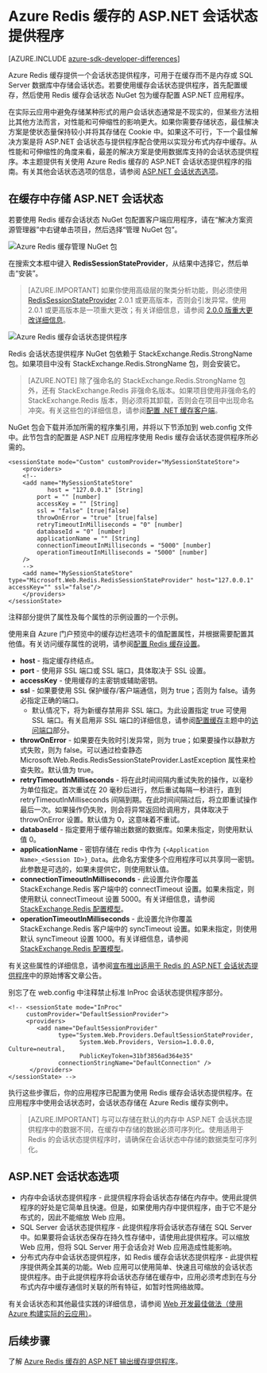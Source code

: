 <properties
    pageTitle="缓存 ASP.NET 会话状态提供程序 | Azure"
    description="了解如何使用 Azure Redis 缓存存储 ASP.NET 会话状态"
    services="redis-cache"
    documentationcenter="na"
    author="steved0x"
    manager="douge"
    editor="tysonn" />
<tags
    ms.assetid="192f384c-836a-479a-bb65-8c3e6d6522bb"
    ms.service="cache"
    ms.devlang="na"
    ms.topic="article"
    ms.tgt_pltfrm="cache-redis"
    ms.workload="tbd"
    ms.date="02/14/2017"
    wacn.date="03/03/2017"
    ms.author="sdanie" />

# Azure Redis 缓存的 ASP.NET 会话状态提供程序

[AZURE.INCLUDE [azure-sdk-developer-differences](../../includes/azure-sdk-developer-differences.md)]

Azure Redis 缓存提供一个会话状态提供程序，可用于在缓存而不是内存或 SQL Server 数据库中存储会话状态。若要使用缓存会话状态提供程序，首先配置缓存，然后使用 Redis 缓存会话状态 NuGet 包为缓存配置 ASP.NET 应用程序。

在实际云应用中避免存储某种形式的用户会话状态通常是不现实的，但某些方法相比其他方法而言，对性能和可伸缩性的影响更大。如果你需要存储状态，最佳解决方案是使状态量保持较小并将其存储在 Cookie 中。如果这不可行，下一个最佳解决方案是将 ASP.NET 会话状态与提供程序配合使用以实现分布式内存中缓存。从性能和可伸缩性的角度来看，最差的解决方案是使用数据库支持的会话状态提供程序。本主题提供有关使用 Azure Redis 缓存的 ASP.NET 会话状态提供程序的指南。有关其他会话状态选项的信息，请参阅 [ASP.NET 会话状态选项](#aspnet-session-state-options)。

## 在缓存中存储 ASP.NET 会话状态
若要使用 Redis 缓存会话状态 NuGet 包配置客户端应用程序，请在“解决方案资源管理器”中右键单击项目，然后选择“管理 NuGet 包”。

![Azure Redis 缓存管理 NuGet 包](./media/cache-aspnet-session-state-provider/redis-cache-manage-nuget-menu.png)

在搜索文本框中键入 **RedisSessionStateProvider**，从结果中选择它，然后单击“安装”。

> [AZURE.IMPORTANT]
如果你使用高级层的聚类分析功能，则必须使用 [RedisSessionStateProvider](https://www.nuget.org/packages/Microsoft.Web.RedisSessionStateProvider) 2.0.1 或更高版本，否则会引发异常。使用 2.0.1 或更高版本是一项重大更改；有关详细信息，请参阅 [2\.0.0 版重大更改详细信息](https://github.com/Azure/aspnet-redis-providers/wiki/v2.0.0-Breaking-Change-Details)。
> 
> 

![Azure Redis 缓存会话状态提供程序](./media/cache-aspnet-session-state-provider/redis-cache-session-state-provider.png)  


Redis 会话状态提供程序 NuGet 包依赖于 StackExchange.Redis.StrongName 包。如果项目中没有 StackExchange.Redis.StrongName 包，则会安装它。

>[AZURE.NOTE]
除了强命名的 StackExchange.Redis.StrongName 包外，还有 StackExchange.Redis 非强命名版本。如果项目使用非强命名的 StackExchange.Redis 版本，则必须将其卸载，否则会在项目中出现命名冲突。有关这些包的详细信息，请参阅[配置 .NET 缓存客户端](/documentation/articles/cache-dotnet-how-to-use-azure-redis-cache/#configure-the-cache-clients)。
>
>

NuGet 包会下载并添加所需的程序集引用，并将以下节添加到 web.config 文件中。此节包含的配置是 ASP.NET 应用程序使用 Redis 缓存会话状态提供程序所必需的。

    <sessionState mode="Custom" customProvider="MySessionStateStore">
        <providers>
        <!--
        <add name="MySessionStateStore"
               host = "127.0.0.1" [String]
            port = "" [number]
            accessKey = "" [String]
            ssl = "false" [true|false]
            throwOnError = "true" [true|false]
            retryTimeoutInMilliseconds = "0" [number]
            databaseId = "0" [number]
            applicationName = "" [String]
            connectionTimeoutInMilliseconds = "5000" [number]
            operationTimeoutInMilliseconds = "5000" [number]
        />
        -->
        <add name="MySessionStateStore" type="Microsoft.Web.Redis.RedisSessionStateProvider" host="127.0.0.1" accessKey="" ssl="false"/>
        </providers>
    </sessionState>

注释部分提供了属性及每个属性的示例设置的一个示例。

使用来自 Azure 门户预览中的缓存边栏选项卡的值配置属性，并根据需要配置其他值。有关访问缓存属性的说明，请参阅[配置 Redis 缓存设置](/documentation/articles/cache-configure/#configure-redis-cache-settings)。

* **host** - 指定缓存终结点。
* **port** - 使用非 SSL 端口或 SSL 端口，具体取决于 SSL 设置。
* **accessKey** - 使用缓存的主密钥或辅助密钥。
* **ssl** - 如果要使用 SSL 保护缓存/客户端通信，则为 true；否则为 false。请务必指定正确的端口。
    * 默认情况下，将为新缓存禁用非 SSL 端口。为此设置指定 true 可使用 SSL 端口。有关启用非 SSL 端口的详细信息，请参阅[配置缓存](/documentation/articles/cache-configure/)主题中的[访问端口](/documentation/articles/cache-configure/#access-ports)部分。
* **throwOnError** - 如果要在失败时引发异常，则为 true；如果要操作以静默方式失败，则为 false。可以通过检查静态 Microsoft.Web.Redis.RedisSessionStateProvider.LastException 属性来检查失败。默认值为 true。
* **retryTimeoutInMilliseconds** - 将在此时间间隔内重试失败的操作，以毫秒为单位指定。首次重试在 20 毫秒后进行，然后重试每隔一秒进行，直到 retryTimeoutInMilliseconds 间隔到期。在此时间间隔过后，将立即重试操作最后一次。如果操作仍失败，则会将异常返回给调用方，具体取决于 throwOnError 设置。默认值为 0，这意味着不重试。
* **databaseId** - 指定要用于缓存输出数据的数据库。如果未指定，则使用默认值 0。
* **applicationName** - 密钥存储在 redis 中作为 `{<Application Name>_<Session ID>}_Data`。此命名方案使多个应用程序可以共享同一密钥。此参数是可选的，如果未提供它，则使用默认值。
* **connectionTimeoutInMilliseconds** - 此设置允许你覆盖 StackExchange.Redis 客户端中的 connectTimeout 设置。如果未指定，则使用默认 connectTimeout 设置 5000。有关详细信息，请参阅 [StackExchange.Redis 配置模型](http://go.microsoft.com/fwlink/?LinkId=398705)。
* **operationTimeoutInMilliseconds** - 此设置允许你覆盖 StackExchange.Redis 客户端中的 syncTimeout 设置。如果未指定，则使用默认 syncTimeout 设置 1000。有关详细信息，请参阅 [StackExchange.Redis 配置模型](http://go.microsoft.com/fwlink/?LinkId=398705)。

有关这些属性的详细信息，请参阅[宣布推出适用于 Redis 的 ASP.NET 会话状态提供程序](http://blogs.msdn.com/b/webdev/archive/2014/05/12/announcing-asp-net-session-state-provider-for-redis-preview-release.aspx)中的原始博客文章公告。

别忘了在 web.config 中注释禁止标准 InProc 会话状态提供程序部分。

    <!-- <sessionState mode="InProc"
         customProvider="DefaultSessionProvider">
         <providers>
            <add name="DefaultSessionProvider"
                  type="System.Web.Providers.DefaultSessionStateProvider,
                        System.Web.Providers, Version=1.0.0.0, Culture=neutral,
                        PublicKeyToken=31bf3856ad364e35"
                  connectionStringName="DefaultConnection" />
          </providers>
    </sessionState> -->

执行这些步骤后，你的应用程序已配置为使用 Redis 缓存会话状态提供程序。在应用程序中使用会话状态时，会话状态存储在 Azure Redis 缓存实例中。

> [AZURE.IMPORTANT]
与可以存储在默认的内存中 ASP.NET 会话状态提供程序中的数据不同，在缓存中存储的数据必须可序列化。使用适用于 Redis 的会话状态提供程序时，请确保在会话状态中存储的数据类型可序列化。
> 
> 

## <a name="aspnet-session-state-options"></a> ASP.NET 会话状态选项
* 内存中会话状态提供程序 - 此提供程序将会话状态存储在内存中。使用此提供程序的好处是它简单且快速。但是，如果使用内存中提供程序，由于它不是分布式的，因此不能缩放 Web 应用。
* SQL Server 会话状态提供程序 - 此提供程序将会话状态存储在 SQL Server 中。如果要将会话状态保存在持久性存储中，请使用此提供程序。可以缩放 Web 应用，但将 SQL Server 用于会话会对 Web 应用造成性能影响。
* 分布式内存中会话状态提供程序，如 Redis 缓存会话状态提供程序 - 此提供程序提供两全其美的功能。Web 应用可以使用简单、快速且可缩放的会话状态提供程序。由于此提供程序将会话状态存储在缓存中，应用必须考虑到在与分布式内存中缓存通信时关联的所有特征，如暂时性网络故障。

有关会话状态和其他最佳实践的详细信息，请参阅 [Web 开发最佳做法（使用 Azure 构建实际的云应用）](http://www.asp.net/aspnet/overview/developing-apps-with-windows-azure/building-real-world-cloud-apps-with-windows-azure/web-development-best-practices)。

## 后续步骤
了解 [Azure Redis 缓存的 ASP.NET 输出缓存提供程序](/documentation/articles/cache-aspnet-output-cache-provider/)。

<!---HONumber=Mooncake_0227_2017-->
<!--Update_Description: wording update-->
